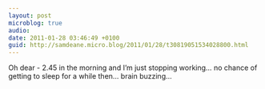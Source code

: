 ```yaml
---
layout: post
microblog: true
audio: 
date: 2011-01-28 03:46:49 +0100
guid: http://samdeane.micro.blog/2011/01/28/t30819051534028800.html
---
```

Oh dear - 2.45 in the morning and I’m just stopping working… no chance of getting to sleep for a while then… brain buzzing…
